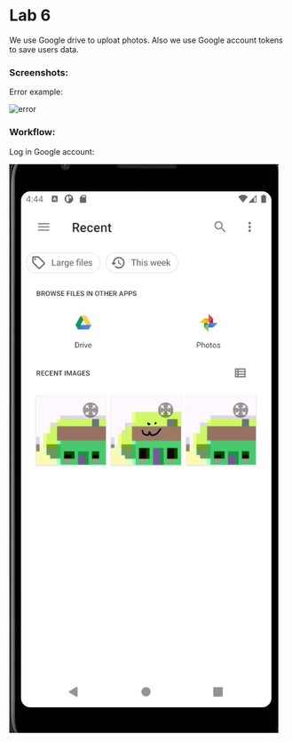 # Lab 6

We use Google drive to uploat photos. Also we use Google account tokens to save users data. 



### Screenshots:

Error example:

![error](img/gallery_error.png)

### Workflow:

Log in Google account: 

![gallery](./img/gallery.png)

